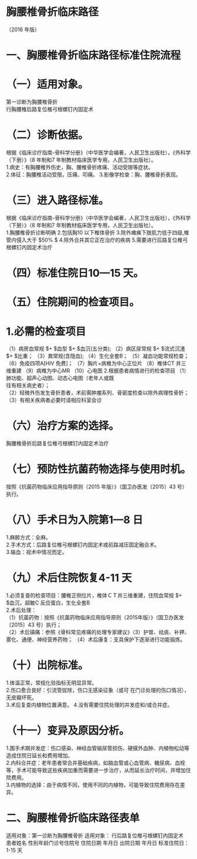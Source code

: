# 胸腰椎骨折临床路径  
（2016 年版）  
# 一、胸腰椎骨折临床路径标准住院流程  
# （一）适用对象。  
第一诊断为胸腰椎骨折  
行胸腰椎后路复位椎弓根螺钉内固定术  
# （二）诊断依据。  
根据《临床诊疗指南-骨科学分册》（中华医学会编著，人民卫生出版社），《外科学（下册）》（8 年制和7 年制教材临床医学专用，人民卫生出版社）。  
1.病史：有胸腰椎外伤史，胸、腰椎骨折疼痛、活动受限等症状。  
2.体征：胸腰椎活动受限，压痛、叩痛。 3.影像学检查：胸、腰椎骨折表现。  
# （三）进入路径标准。  
根据《临床诊疗指南-骨科学分册》（中华医学会编著，人民卫生出版社），《外科学（下册）》（8 年制和7 年制教材临床医学专用，人民卫生出版社）。  
1.胸腰椎骨折诊断明确  2.包括胸10 以下椎体骨折 3.除外瘫痪下肢肌力低于四级,椎管内侵入大于 $50\% $ 4.除外合并其它正在治疗的疾病 5.需要进行后路复位椎弓根螺钉内固定术治疗  
# （四）标准住院日10—15 天。  
# （五）住院期间的检查项目。  
# 1.必需的检查项目  
（1）病房血常规 $+ $血型 $+ $血沉(五分类); （2）病区尿常规 $+ $流式沉渣 $+ $比重； （3）粪常规(含隐血); （4）生化全套B； （5）凝血功能常规检查； （6）免疫四项A[HIV 免费]； （7）胸片+病椎为中心正位片 （8）椎体CT 并三维重建 （9）病椎为中心MR （10）心电图 2.根据患者病情进行的检查项目 （1）肺功能、超声心动图、动态心电图（老年人或既  
往有相关病史者）；  
（2）轻微外伤发生骨折患者，术前需肿瘤系列、骨密度检查以除外病理性骨折；  
（3）有相关疾病者必要时请相应科室会诊  
# （六）治疗方案的选择。  
胸腰椎骨折后路复位椎弓根螺钉内固定术治疗  
# （七）预防性抗菌药物选择与使用时机。  
按照《抗菌药物临床应用指导原则（2015 年版）》（国卫办医发〔2015〕43 号）执行。  
# （八）手术日为入院第1—8 日  
1.麻醉方式：全麻。  
2.手术方式：后路复位椎弓根螺钉内固定术或前路减压固定融合术。  
3.输血：视术中情况而定。  
# （九）术后住院恢复4-11 天  
1.必须复查的检查项目：腰椎正侧位片，椎体ＣＴ并三维重建，住院血常规 $+ $血沉，超敏C 反应蛋白，生化全套B  
2.术后处理：  
（1）抗菌药物：按照《抗菌药物临床应用指导原则（2015年版）》（国卫办医发〔2015〕43 号）执行；  
（2）术后镇痛：参照《骨科常见疼痛的处理专家建议》（3）护胃、祛痰、补钾、雾化、通便、神经营养药物； （4）术后康复：支具保护下逐渐进行功能锻炼。  
# （十）出院标准。  
1.体温正常，常规化验指标无明显异常。  
2.伤口愈合良好：引流管拔除，伤口无感染征象（或可 在门诊处理的伤口情况），无皮瓣坏死。  
3.术后复查内植物位置满意。 4.没有需要住院处理的并发症和/或合并症。  
# （十一）变异及原因分析。  
1.围手术期并发症：伤口感染、神经血管输尿管损伤、硬膜外血肿、内植物松动等造成住院日延长和费用增加。  
2.内科合并症：老年患者常合并基础疾病，如脑血管或心血管病、糖尿病、血栓等，手术可能导致这些疾病加重而需要进一步治疗，从而延长治疗时间，并增加住院费用。  
3.内植物的选择：由于病情不同，使用不同的内植物，可能导致住院费用存在差异。  
# 二、胸腰椎骨折临床路径表单  
适用对象：第一诊断为胸腰椎骨折 适用对象： 行后路复位椎弓根螺钉内固定术  
患者姓名  性别年龄门诊号住院号 住院日期  年月日   出院日期  年月日  标准住院日：1-15 天  
